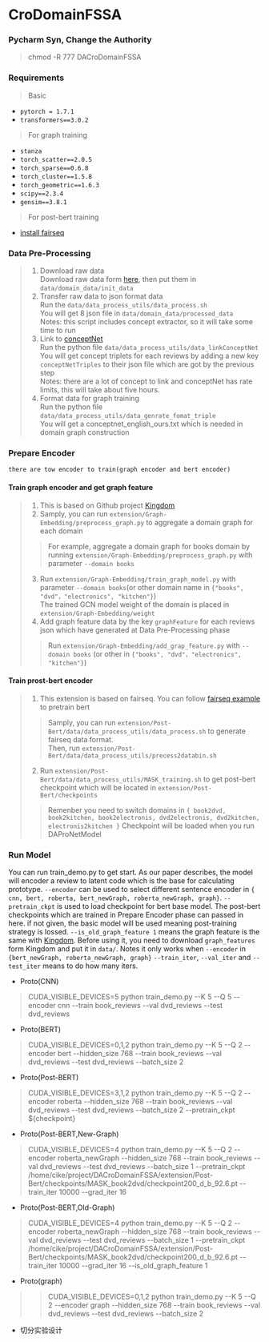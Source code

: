 # CroDomainFSSA

### Pycharm Syn, Change the Authority 
> chmod  -R 777 DACroDomainFSSA


### Requirements
> Basic
* `pytorch = 1.7.1`  
* `transformers==3.0.2`  

> For graph training 
* `stanza`
* `torch_scatter==2.0.5`
* `torch_sparse==0.6.8`
* `torch_cluster==1.5.8`
* `torch_geometric==1.6.3`
* `scipy==2.3.4`
* `gensim==3.8.1`

> For post-bert training
* [install fairseq](https://github.com/pytorch/fairseq)

### Data Pre-Processing
> 1. Download raw data  
    Download raw data form [here](), then put them in `data/domain_data/init_data`
> 2. Transfer raw data to json format data  
    Run the `data/data_process_utils/data_process.sh`  
    You will get 8 json file in `data/domain_data/processed_data`  
    Notes: this script includes concept extractor, so it will take some time to run 
> 3. Link to [conceptNet](http://conceptnet.io/)  
    Run the python file `data/data_process_utils/data_linkConceptNet`  
    You will get concept triplets for each reviews by adding a new key `conceptNetTriples` to their json file which are got by the previous step  
    Notes: there are a lot of concept to link and conceptNet has rate limits, this will take about five hours.
> 4. Format data for graph training  
    Run the python file `data/data_process_utils/data_genrate_fomat_triple`  
    You will get a conceptnet_english_ours.txt which is needed in domain graph construction  
### Prepare Encoder
    there are tow encoder to train(graph encoder and bert encoder)
#### Train graph encoder and get graph feature  
> 1. This is based on Github project [Kingdom](https://github.com/declare-lab/kingdom)  
> 2. Samply, you can run `extension/Graph-Embedding/preprocess_graph.py` to aggregate a domain graph for each domain
>>  For example, aggregate a domain graph for books domain by running `extension/Graph-Embedding/preprocess_graph.py` with parameter `--domain books`
> 3. Run `extension/Graph-Embedding/train_graph_model.py` with parameter `--domain books`(or other domain name in `{"books", "dvd"，"electronics", "kitchen"}`)  
    The trained GCN model weight of the domain is placed in `extension/Graph-Embedding/weight`  
> 4. Add graph feature data by the key `graphFeature` for each reviews json which have generated at Data Pre-Processing phase  
>> Run `extension/Graph-Embedding/add_grap_feature.py` with `--domain books` (or other in `{"books", "dvd"，"electronics", "kitchen"}`)  

#### Train prost-bert encoder
> 1. This extension is based on fairseq. You can follow [fairseq example](https://github.com/pytorch/fairseq/blob/master/examples/roberta/README.pretraining.md) to pretrain bert
>> Samply, you can run `extension/Post-Bert/data/data_process_utils/data_process.sh` to generate fairseq data format.  
>> Then, run `extension/Post-Bert/data/data_process_utils/precess2databin.sh`
> 2. Run `extension/Post-Bert/data/data_process_utils/MASK_training.sh` to get post-bert checkpoint which will be located in `extension/Post-Bert/checkpoints` 
>> Remenber you need to switch domains in `{ book2dvd, book2kitchen, book2electronis, dvd2electronis, dvd2kitchen, electronis2kitchen }`
>> Checkpoint will be loaded when you run DAProNetModel


### Run Model
   You can run train_demo.py to get start. As our paper describes, the model will encoder a review to latent code which is the base for calculating prototype. 
   `--encoder` can be used to select different sentence encoder in `{ cnn, bert, roberta, bert_newGraph, roberta_newGraph, graph}`. 
   `--pretrain_ckpt` is used to load checkpoint for bert base model. The post-bert checkpoints which are trained in Prepare Encoder phase can passed in here. if not given, the basic model will be used meaning post-training strategy is lossed. 
   `--is_old_graph_feature 1` means the graph feature is the same with [Kingdom](https://github.com/declare-lab/kingdom). Before using it, you need to download `graph_features` form Kingdom and put it in `data/`. Notes it only works when `--encoder` in `{bert_newGraph, roberta_newGraph, graph}`
   `--train_iter`, `--val_iter` and `--test_iter` means to do how many iters. 
   

* Proto(CNN)
> CUDA_VISIBLE_DEVICES=5 python train_demo.py --K 5 --Q 5  --encoder cnn --train book_reviews  --val dvd_reviews --test dvd_reviews
* Proto(BERT)
> CUDA_VISIBLE_DEVICES=0,1,2 python train_demo.py --K 5 --Q 2  --encoder bert --hidden_size 768 --train book_reviews  --val dvd_reviews --test dvd_reviews --batch_size 2
* Proto(Post-BERT)
> CUDA_VISIBLE_DEVICES=3,1,2 python train_demo.py --K 5 --Q 2 --encoder roberta --hidden_size 768 --train book_reviews  --val dvd_reviews --test dvd_reviews --batch_size 2 --pretrain_ckpt ${checkpoint}
* Proto(Post-BERT,New-Graph)
> CUDA_VISIBLE_DEVICES=4 python train_demo.py --K 5 --Q 2 --encoder roberta_newGraph --hidden_size 768 --train book_reviews  --val dvd_reviews --test dvd_reviews --batch_size 1 --pretrain_ckpt /home/cike/project/DACroDomainFSSA/extension/Post-Bert/checkpoints/MASK_book2dvd/checkpoint200_d_b_92.6.pt --train_iter 10000 --grad_iter  16
* Proto(Post-BERT,Old-Graph)
> CUDA_VISIBLE_DEVICES=4 python train_demo.py --K 5 --Q 2 --encoder roberta_newGraph --hidden_size 768 --train book_reviews  --val dvd_reviews --test dvd_reviews --batch_size 1 --pretrain_ckpt /home/cike/project/DACroDomainFSSA/extension/Post-Bert/checkpoints/MASK_book2dvd/checkpoint200_d_b_92.6.pt --train_iter 10000 --grad_iter  16 --is_old_graph_feature 1
* Proto(graph)
> > CUDA_VISIBLE_DEVICES=0,1,2 python train_demo.py --K 5 --Q 2  --encoder graph --hidden_size 768 --train book_reviews  --val dvd_reviews --test dvd_reviews --batch_size 2

* 切分实验设计
